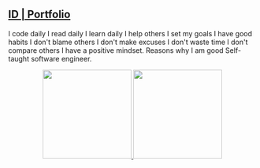 
## <a href="https://ievgend2.github.io/portfolio2.0/#/">ID | Portfolio</a>
I code daily
I read daily
I learn daily
I help others
I set my goals
I have good habits
I don't blame others
I don't make excuses
I don't waste time
I don't compare others
I have a positive mindset.
Reasons why I am good Self-taught software engineer.

<!--
 <span>🧐 Interested in full stack. Recent focus on frontend.</span>
 <span>🎓 Master of Science in Civil Engineering, Major GPA 3.74/4.0</span>

**ievgend2/ievgend2** is a ✨ _special_ ✨ repository because its `README.md` (this file) appears on your GitHub profile.

Here are some ideas to get you started:

- 🔭 I’m currently working on ...
- 🌱 I’m currently learning ...
- 👯 I’m looking to collaborate on ...
- 🤔 I’m looking for help with ...
- 💬 Ask me about ...
- 📫 How to reach me: ...
- 😄 Pronouns: ...
- ⚡ Fun fact: ...
-->
<p align="center">
<a href="https://github.com/ievgend2">
  <img height="180em" src="https://github-readme-stats-eight-theta.vercel.app/api?username=ievgend2&show_icons=true&theme=algolia&include_all_commits=true&count_private=true"/>
  <img height="180em" src="https://github-readme-stats-eight-theta.vercel.app/api/top-langs/?username=ievgend2&layout=compact&langs_count=8&theme=algolia"/>
</a>
</p>
